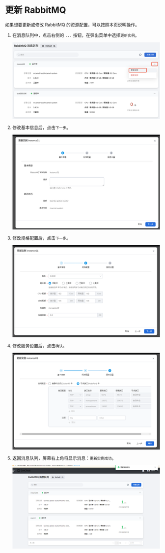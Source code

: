 # 更新 RabbitMQ

如果想要更新或修改 RabbitMQ 的资源配置，可以按照本页说明操作。

1. 在消息队列中，点击右侧的 `...` 按钮，在弹出菜单中选择`更新实例`。

    ![](../images/update01.png)

2. 修改基本信息后，点击`下一步`。

    ![](../images/update02.png)

3. 修改规格配置后，点击`下一步`。

    ![](../images/update03.png)

4. 修改服务设置后，点击`确认`。

    ![](../images/update04.png)

5. 返回消息队列，屏幕右上角将显示消息：`更新实例成功`。

    ![](../images/update05.png)